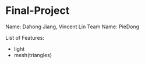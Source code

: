 # Final-Project
Name: Dahong Jiang, Vincent Lin
Team Name: PieDong

List of Features:
- light
- mesh(triangles)
